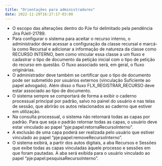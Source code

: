 ```yaml
---
title: "Orientações para administradores"
date: 2022-11-29T16:27:17-03:00
---
```


+ O escopo das alterações dentro do PJe foi delimitado pela pendência Jira PJeII-21789.
+ Para configurar o sistema para aceitar o recurso interno, o administrador deve acessar a configuração da classe recursal e marcá-la como Recursal e adicionar a informação de natureza da classe como RECURSO INTERNO, bem como vincular essa classe a um fluxo e cadastrar o tipo de documento da petição inicial com o tipo de petição do recurso em questão. O fluxo associado será, em geral, o fluxo originárias.
+ O administrador deve também se certificar que o tipo de documento pode ser submetido por usuários externos (vinculação Suficiente ao papel advogado). Além disso o fluxo FLX_REGISTRAR_RECURSO deve estar associado ao tipo de documento.
+ O sistema sempre se comportará de forma a exibir o caderno processual principal por padrão, salvo no painel do usuário e nas telas de sessão, que abrirão os autos relacionados ao caderno que estiver em utilização.
+ Na consulta processual, o sistema não retornará todas as capas por padrão. Para que seja o padrão retornar todas as capas, o usuário deve estar vinculado ao papel “pje:papel:retornaRecursoInterno”.
+ A exclusão de uma capa poderá ser realizada pelo usuário que estiver vinculado ao papel “pje:papel:removeRecursoInterno”.
+ O sistema exibirá, a partir dos autos digitais, a aba Recursos e Sessões que exibe todas as capas vinculadas àquele processo e sessões em que foram pautadas. A aba será exibida para o usuário vinculado ao papel “pje:papel:pesquisaRecursoInterno”.
